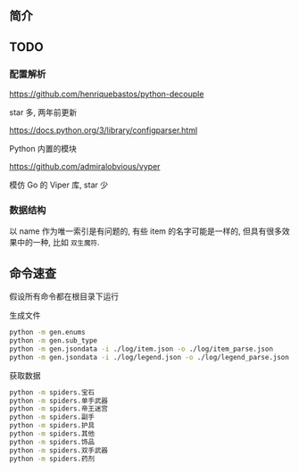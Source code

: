 ## 简介

## TODO

### 配置解析

https://github.com/henriquebastos/python-decouple

star 多, 两年前更新

https://docs.python.org/3/library/configparser.html

Python 内置的模块

https://github.com/admiralobvious/vyper

模仿 Go 的 Viper 库, star 少

### 数据结构

以 name 作为唯一索引是有问题的, 有些 item 的名字可能是一样的,
但具有很多效果中的一种, 比如 `双生魔符`.

## 命令速查

假设所有命令都在根目录下运行

生成文件

```bash
python -m gen.enums
python -m gen.sub_type
python -m gen.jsondata -i ./log/item.json -o ./log/item_parse.json
python -m gen.jsondata -i ./log/legend.json -o ./log/legend_parse.json
```

获取数据

```bash
python -m spiders.宝石
python -m spiders.单手武器
python -m spiders.帝王迷宫
python -m spiders.副手
python -m spiders.护具
python -m spiders.其他
python -m spiders.饰品
python -m spiders.双手武器
python -m spiders.药剂
```
